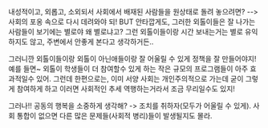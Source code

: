 내성적이고, 외롭고, 소외되서 사회에서 배재된 사람들을 원상태로 돌려 놓으려면?
--> 사회의 포옹 속으로 다시 데려와야 되! 
BUT 안타깝게도, 그러한 외톨이들은 잘 나가는 사람들이 보기에는 별로야
왜 별로냐고?  그런 외톨이들이랑 시간 보내는거는 별로 유익하지도 않고, 주변에서 안좋게 본다고 생각하거든.. 

그러니깐 외톨이들이랑 외톨이 아닌애들이랑 잘 어울릴 수 있게 정책을 잘 만들어야지!
예를 들면~ 외톨이 학생들이 더 참여할수 있게 하는 작은 규모의 프로그램들이 아주 효과적일수 있어.
그런데 한편으로는, 이미 서양 사회는 개인주의적으로 가는데 굳이 그렇게 참여하게 하고 이러면 사회적인 추세 역행하는거라서 조금 무리일수도 있지!

그러나!!
공동의 행복을 소중하게 생각해? -> 조치를 취하자(모두가 어울릴 수 있게). 사회 통합이 없으면 다른 많은 문제들(사회적 병리)들이 발생될지도 몰라. 

